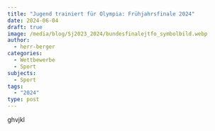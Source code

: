 ```yaml
---
title: "Jugend trainiert für Olympia: Frühjahrsfinale 2024"
date: 2024-06-04
draft: true
image: /media/blog/Sj2023_2024/bundesfinalejtfo_symbolbild.webp
author:
  - herr-berger
categories:
  - Wettbewerbe
  - Sport
subjects:
  - Sport
tags:
  - "2024"
type: post
---
```

ghvjkl
